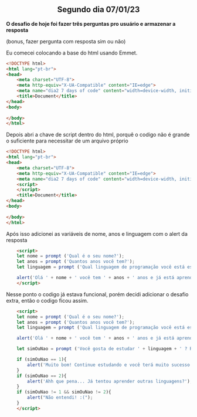 <h2 align=center> Segundo dia 07/01/23 </h2>

**O desafio de hoje foi fazer três perguntas pro usuário e armazenar a resposta**
<p>(bonus, fazer pergunta com resposta sim ou não)</p>
<p>Eu comecei colocando a base do html usando Emmet.</p>

~~~html
<!DOCTYPE html>
<html lang="pt-br">
<head>
    <meta charset="UTF-8">
    <meta http-equiv="X-UA-Compatible" content="IE=edge">
    <meta name="dia2 7 days of code" content="width=device-width, initial-scale=1.0">
    <title>Document</title>
</head>
<body>
    
</body>
</html>
~~~

<p>Depois abri a chave de script dentro do html, porquê o codigo não é grande o suficiente para necessitar de um arquivo próprio</p>

~~~html
<!DOCTYPE html>
<html lang="pt-br">
<head>
    <meta charset="UTF-8">
    <meta http-equiv="X-UA-Compatible" content="IE=edge">
    <meta name="dia2 7 days of code" content="width=device-width, initial-scale=1.0">
    <script>
    </script>
    <title>Document</title>
</head>
<body>
    
</body>
</html>
~~~

<p>Após isso adicionei as variáveis de nome, anos e linguagem com o alert da resposta</p>

~~~html
    <script>
    let nome = prompt ('Qual é o seu nome?');
    let anos = prompt ('Quantos anos você tem?');
    let linguagem = prompt ('Qual linguagem de programação você está estudando?');

    alert('Olá ' + nome + ' você tem ' + anos + ' anos e já está aprendendo ' + linguagem);
    </script>
~~~

<p>Nesse ponto o codigo já estava funcional, porém decidi adicionar o desafio extra, então o codigo ficou assim.</p>

~~~html
    <script>
    let nome = prompt ('Qual é o seu nome?');
    let anos = prompt ('Quantos anos você tem?');
    let linguagem = prompt ('Qual linguagem de programação você está estudando?');

    alert('Olá ' + nome + ' você tem ' + anos + ' anos e já está aprendendo ' + linguagem);

    let simOuNao = prompt ('Você gosta de estudar ' + linguagem + ' ? Responda com o número 1 para SIM ou 2 para NÃO.');

    if (simOuNao == 1){
        alert('Muito bom! Continue estudando e você terá muito sucesso.');
    }
    if (simOuNao == 2){
        alert('Ahh que pena... Já tentou aprender outras linguagens?');
    }
    if (simOuNao != 1 && simOuNao != 2){
        alert("Não entendi! :(");
    }
    </script>
~~~
